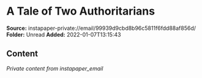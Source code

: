 # A Tale of Two Authoritarians

**Source:** instapaper-private://email/99939d9cbd8b96c5811f6fdd88af856d/
**Folder:** Unread
**Added:** 2022-01-07T13:15:43




## Content
*Private content from instapaper_email*
